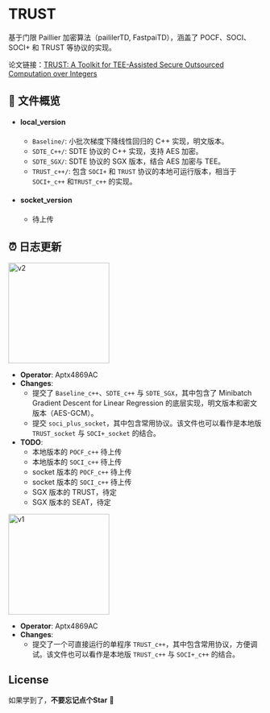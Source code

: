 # TRUST

基于门限 Paillier 加密算法（paililerTD, FastpaiTD），涵盖了 POCF、SOCI、SOCI+ 和 TRUST 等协议的实现。

论文链接：[TRUST: A Toolkit for TEE-Assisted Secure Outsourced Computation over Integers](https://arxiv.org/abs/2412.01073)



## :memo: 文件概览

- #### **local_version**  
  
  - `Baseline/`: 小批次梯度下降线性回归的 C++ 实现，明文版本。  
  - `SDTE_C++/`: SDTE 协议的 C++ 实现，支持 AES 加密。  
  - `SDTE_SGX/`: SDTE 协议的 SGX 版本，结合 AES 加密与 TEE。  
  - `TRUST_c++/`: 包含 `SOCI+` 和 `TRUST` 协议的本地可运行版本，相当于  `SOCI+_c++` 和`TRUST_c++` 的实现。  
  
- #### **socket_version**  
  
  - 待上传  



## :alarm_clock: 日志更新

<div align="left">
  <img src="https://img.shields.io/badge/V2-(2024.12.02)-blue" alt="v2" width="200"/>
</div>

- **Operator**: Aptx4869AC
- **Changes**:
  - 提交了 `Baseline_c++`、`SDTE_c++` 与 `SDTE_SGX`，其中包含了 Minibatch Gradient Descent for Linear Regression 的底层实现，明文版本和密文版本（AES-GCM）。
  - 提交 `soci_plus_socket`，其中包含常用协议。该文件也可以看作是本地版 `TRUST_socket` 与 `SOCI+_socket` 的结合。
- **TODO**:
  - 本地版本的 `POCF_c++` 待上传
  - 本地版本的 `SOCI_c++` 待上传
  - socket 版本的 `POCF_c++` 待上传
  - socket 版本的 `SOCI_c++` 待上传
  - SGX 版本的 TRUST，待定
  - SGX 版本的 SEAT，待定

<div align="left">
  <img src="https://img.shields.io/badge/V1-(2024.12.01)-blue" alt="v1" width="200"/>
</div>

- **Operator**: Aptx4869AC  
- **Changes**:  
  - 提交了一个可直接运行的单程序 `TRUST_c++`，其中包含常用协议，方便调试。该文件也可以看作是本地版 `TRUST_c++` 与 `SOCI+_c++` 的结合。



## License

如果学到了，**不要忘记点个Star** :sparkling_heart:
